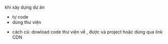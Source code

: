 khi xây dựng dự án

- tự code
- dùng thư viện

* cách cũ: dowload code thư viện về , được và project hoặc dùng qua link CDN
